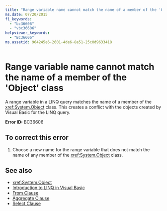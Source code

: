 ```yaml
---
title: "Range variable name cannot match the name of a member of the 'Object' class"
ms.date: 07/20/2015
f1_keywords: 
  - "bc36606"
  - "vbc36606"
helpviewer_keywords: 
  - "BC36606"
ms.assetid: 964245e6-2601-4de6-8a51-25c0d9633418
---
```

# Range variable name cannot match the name of a member of the 'Object' class
A range variable in a LINQ query matches the name of a member of the <xref:System.Object> class. This creates a conflict with the objects created by Visual Basic for the LINQ query.  
  
 **Error ID:** BC36606  
  
## To correct this error  
  
1. Choose a new name for the range variable that does not match the name of any member of the <xref:System.Object> class.  
  
## See also

- <xref:System.Object>
- [Introduction to LINQ in Visual Basic](../programming-guide/language-features/linq/introduction-to-linq.md)
- [From Clause](../language-reference/queries/from-clause.md)
- [Aggregate Clause](../language-reference/queries/aggregate-clause.md)
- [Select Clause](../language-reference/queries/select-clause.md)
